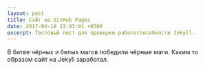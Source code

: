 ```yaml
---
layout: post
title: Сайт на GitHub Pages
date: 2017-04-18 22:43:01 +0300
excerpt: Тестовый пост для проверки работоспособности Jekyll.
---
```


В битве чёрных и белых магов победили чёрные маги. Каким то образом сайт на Jekyll заработал.